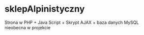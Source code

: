 # sklepAlpinistyczny

Strona w PHP + Java Script + Skrypt AJAX + baza danych MySQL nieobecna w projekcie

